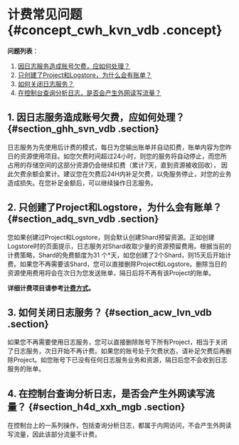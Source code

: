 # 计费常见问题 {#concept_cwh_kvn_vdb .concept}

**问题列表**：

1.  [因日志服务造成账号欠费，应如何处理？](#)
2.  [只创建了Project和Logstore，为什么会有账单？](#)
3.  [如何关闭日志服务？](#)
4.  [在控制台查询分析日志，是否会产生外网读写流量？](#)

## 1. 因日志服务造成账号欠费，应如何处理？ {#section_ghh_svn_vdb .section}

日志服务为先使用后计费的模式，每日为您输出账单并自动扣费，账单内容为您昨日的资源使用项目。如您欠费时间超过24小时，则您的服务将自动停止，而您所占用的存储空间的这部分资源仍会继续扣费（累计7天，直到资源被收回收）， 因此欠费余额会累计。建议您在欠费后24H内补足欠费，以免服务停止，对您的业务造成损失。在您补足金额后，可以继续操作日志服务。

## 2. 只创建了Project和Logstore，为什么会有账单？ {#section_adq_svn_vdb .section}

您如果创建过Project和Logstore，则会默认创建Shard预留资源。正如创建Logstore时的页面提示，日志服务对Shard收取少量的资源预留费用。根据当前的计费策略，Shard的免费额度为31 个\*天，如您创建了2个Shard，则15天后开始计费。如果您不再需要该Shard，您可以直接删除Project和Logstore。删除当日的资源使用费用将会在次日为您发送账单，隔日后将不再有该Project的账单。

**详细计费项目请参考[计费方式](../../../../intl.zh-CN/产品定价/计费方式.md#)。**

## 3. 如何关闭日志服务？ {#section_acw_lvn_vdb .section}

如果您不再需要使用日志服务，您可以直接删除账号下所有Project，相当于关闭了日志服务，次日开始不再计费。如果您的账号处于欠费状态，请补足欠费后再删除Project。如您账号下已没有任何日志服务业务和资源，隔日后您不会收到日志服务的账单。

## 4. 在控制台查询分析日志，是否会产生外网读写流量？ {#section_h4d_xxh_mgb .section}

在控制台上的一系列操作，包括查询分析日志，都属于内网访问，不会产生外网读写流量，因此该部分流量不计费。

